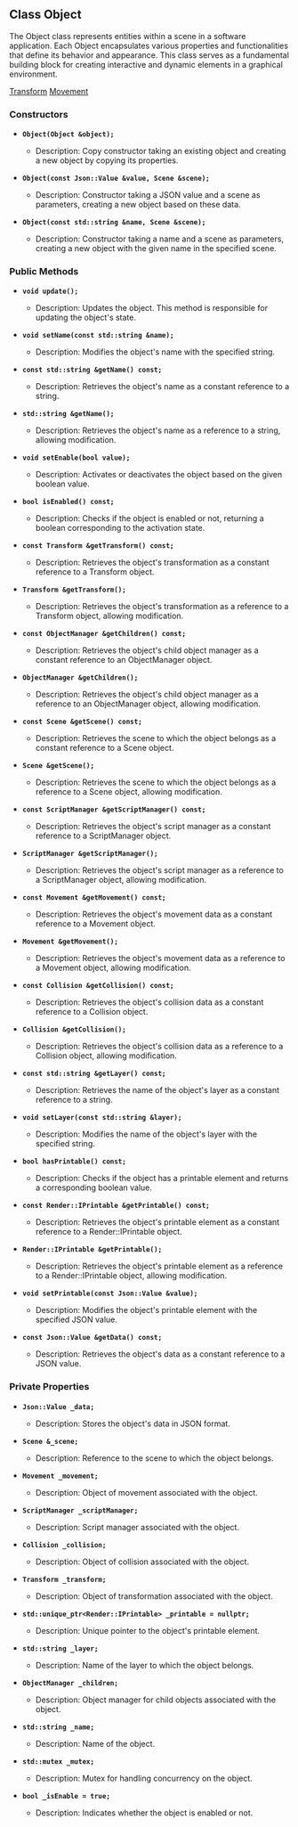 ## Class Object
The Object class represents entities within a scene in a software application. Each Object encapsulates various properties and functionalities that define its behavior and appearance. This class serves as a fundamental building block for creating interactive and dynamic elements in a graphical environment.

[Transform](https://github.com/rtipe/GameEngine/blob/main/GameEngine/Object/Transform/Transform.md)
[Movement](https://github.com/rtipe/GameEngine/blob/dev/GameEngine/Object/Movement/Movement.md)





### Constructors

- **`Object(Object &object);`**
    - Description: Copy constructor taking an existing object and creating a new object by copying its properties.

- **`Object(const Json::Value &value, Scene &scene);`**
    - Description: Constructor taking a JSON value and a scene as parameters, creating a new object based on these data.

- **`Object(const std::string &name, Scene &scene);`**
    - Description: Constructor taking a name and a scene as parameters, creating a new object with the given name in the specified scene.

### Public Methods

- **`void update();`**
    - Description: Updates the object. This method is responsible for updating the object's state.

- **`void setName(const std::string &name);`**
    - Description: Modifies the object's name with the specified string.

- **`const std::string &getName() const;`**
    - Description: Retrieves the object's name as a constant reference to a string.

- **`std::string &getName();`**
    - Description: Retrieves the object's name as a reference to a string, allowing modification.

- **`void setEnable(bool value);`**
    - Description: Activates or deactivates the object based on the given boolean value.

- **`bool isEnabled() const;`**
    - Description: Checks if the object is enabled or not, returning a boolean corresponding to the activation state.

- **`const Transform &getTransform() const;`**
    - Description: Retrieves the object's transformation as a constant reference to a Transform object.

- **`Transform &getTransform();`**
    - Description: Retrieves the object's transformation as a reference to a Transform object, allowing modification.

- **`const ObjectManager &getChildren() const;`**
    - Description: Retrieves the object's child object manager as a constant reference to an ObjectManager object.

- **`ObjectManager &getChildren();`**
    - Description: Retrieves the object's child object manager as a reference to an ObjectManager object, allowing modification.

- **`const Scene &getScene() const;`**
    - Description: Retrieves the scene to which the object belongs as a constant reference to a Scene object.

- **`Scene &getScene();`**
    - Description: Retrieves the scene to which the object belongs as a reference to a Scene object, allowing modification.

- **`const ScriptManager &getScriptManager() const;`**
    - Description: Retrieves the object's script manager as a constant reference to a ScriptManager object.

- **`ScriptManager &getScriptManager();`**
    - Description: Retrieves the object's script manager as a reference to a ScriptManager object, allowing modification.

- **`const Movement &getMovement() const;`**
    - Description: Retrieves the object's movement data as a constant reference to a Movement object.

- **`Movement &getMovement();`**
    - Description: Retrieves the object's movement data as a reference to a Movement object, allowing modification.

- **`const Collision &getCollision() const;`**
    - Description: Retrieves the object's collision data as a constant reference to a Collision object.

- **`Collision &getCollision();`**
    - Description: Retrieves the object's collision data as a reference to a Collision object, allowing modification.

- **`const std::string &getLayer() const;`**
    - Description: Retrieves the name of the object's layer as a constant reference to a string.

- **`void setLayer(const std::string &layer);`**
    - Description: Modifies the name of the object's layer with the specified string.

- **`bool hasPrintable() const;`**
    - Description: Checks if the object has a printable element and returns a corresponding boolean value.

- **`const Render::IPrintable &getPrintable() const;`**
    - Description: Retrieves the object's printable element as a constant reference to a Render::IPrintable object.

- **`Render::IPrintable &getPrintable();`**
    - Description: Retrieves the object's printable element as a reference to a Render::IPrintable object, allowing modification.

- **`void setPrintable(const Json::Value &value);`**
    - Description: Modifies the object's printable element with the specified JSON value.

- **`const Json::Value &getData() const;`**
    - Description: Retrieves the object's data as a constant reference to a JSON value.

### Private Properties

- **`Json::Value _data;`**
    - Description: Stores the object's data in JSON format.

- **`Scene &_scene;`**
    - Description: Reference to the scene to which the object belongs.

- **`Movement _movement;`**
    - Description: Object of movement associated with the object.

- **`ScriptManager _scriptManager;`**
    - Description: Script manager associated with the object.

- **`Collision _collision;`**
    - Description: Object of collision associated with the object.

- **`Transform _transform;`**
    - Description: Object of transformation associated with the object.

- **`std::unique_ptr<Render::IPrintable> _printable = nullptr;`**
    - Description: Unique pointer to the object's printable element.

- **`std::string _layer;`**
    - Description: Name of the layer to which the object belongs.

- **`ObjectManager _children;`**
    - Description: Object manager for child objects associated with the object.

- **`std::string _name;`**
    - Description: Name of the object.

- **`std::mutex _mutex;`**
    - Description: Mutex for handling concurrency on the object.

- **`bool _isEnable = true;`**
    - Description: Indicates whether the object is enabled or not.
